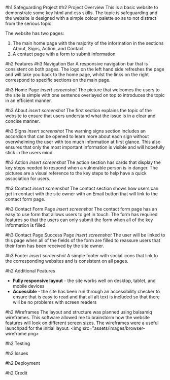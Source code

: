 #h1 Safeguarding Project 
#h2 Project Overview 
This is a basic website to demonstrate some key html and css skills. The topic is safeguarding and the website is designed with a simple colour palette so as to not distract from the serious topic. 

The website has two pages:
1. The main home page with the majority of the information in the sections About, Signs, Action, and Contact
2. A contact page with a form to submit information 


#h2 Features
#h3 Navigation Bar 
A responsive navigation bar that is consistent on both pages. The logo on the left hand side refreshes the page and will take you back to the home page, whilst the links on the right correspond to specific sections on the main page. 

#h3 Home Page 
*insert screenshot*
The picture that welcomes the users to the site is simple with one sentence overlayed on top to introduces the topic in an efficient manner. 

#h3 About 
*insert screenshot*
The first section explains the topic of the website to ensure that users understand what the issue is in a clear and concise manner. 

#h3 Signs 
*insert screenshot*
The warning signs section includes an accordion that can be opened to learn more about each sign without overwhelming the user with too much information at first glance. This also ensures that only the most important information is visible and will hopefully stick in the users mind. 

#h3 Action 
*insert screenshot*
The action section has cards that display the key steps needed to respond when a vulnerable person is in danger. The pictures are a visual reference to the key steps to help have a quick association for users. 

#h3 Contact
*insert screenshot*
The contact section shows how users can get in contact with the site owner with an Email button that will link to the contact form page. 

#h3 Contact Form Page 
*insert screenshot*
The contact form page has an easy to use form that allows users to get in touch. The form has required features so that the users can only submit the form when all of the key information is filled. 

#h3 Contact Page Success Page 
*insert screenshot*
The user will be linked to this page when all of the fields of the form are filled to reassure users that their form has been received by the site owner.

#h3 Footer 
*insert screenshot*
A simple footer with social icons that link to the corresponding websites and is consistent on all pages. 

#h2 Additional Features 
- **Fully responsive layout** - the site works well on desktop, tablet, and mobile devices 
- **Accessible** - the site has been run through an accessibility checker to ensure that is easy to read and that all alt text is included so that there will be no problems with screen readers

#h2 Wireframes 
The layout and structure was planned using balsamiq wireframes. This software allowed me to brainstorm how the website features will look on different screen sizes. The wireframes were a useful launchpad for the initial layout. 
<img src="assets/images/browser-wireframe.png>

#h2 Testing 

#h2 Issues 

#h2 Deployment

#h2 Credit 